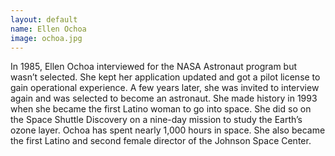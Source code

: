 ```yaml
---
layout: default
name: Ellen Ochoa
image: ochoa.jpg
---
```

In 1985, Ellen Ochoa interviewed for the NASA Astronaut program but wasn’t selected.  She kept her application updated and got a pilot license to gain operational experience.  A few years later, she was invited to interview again and was selected to become an astronaut. She made history in 1993 when she became the first Latino woman to go into space. She did so on the Space Shuttle Discovery on a nine-day mission to study the Earth’s ozone layer. Ochoa has spent nearly 1,000 hours in space.  She also became the first Latino and second female director of the Johnson Space Center.
